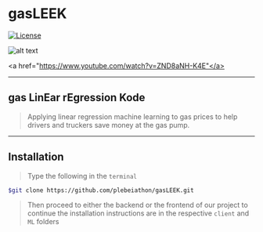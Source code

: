 # gasLEEK

<a href="https://www.npmjs.com/package/vue"><img src="https://img.shields.io/npm/l/vue.svg" alt="License"></a>

![alt text](https://github.com/plebeiathon/gasLEEK/blob/master/client/public/gasLEEK.png "gasLEEK")

<a href="https://www.youtube.com/watch?v=ZND8aNH-K4E"</a>

---

## gas LinEar rEgression Kode

> Applying linear regression machine learning to gas prices to help drivers and truckers save money at the gas pump.

---

## Installation

> Type the following in the `terminal`

```bash
$git clone https://github.com/plebeiathon/gasLEEK.git
```

> Then proceed to either the backend or the frontend of our project to continue the installation instructions are in the respective `client` and `ML` folders
